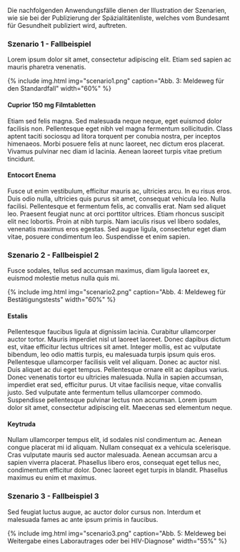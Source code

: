 Die nachfolgenden Anwendungsfälle dienen der Illustration der Szenarien, wie sie bei der Publizierung der Späzialitätenliste, welches vom Bundesamt für Gesundheit publiziert wird, auftreten. 

### Szenario 1 - Fallbeispiel
Lorem ipsum dolor sit amet, consectetur adipiscing elit. Etiam sed sapien ac mauris pharetra venenatis. 

{% include img.html img="scenario1.png" caption="Abb. 3: Meldeweg für den Standardfall" width="60%" %}

#### Cuprior 150 mg Filmtabletten
Etiam sed felis magna. Sed malesuada neque neque, eget euismod dolor facilisis non. Pellentesque eget nibh vel magna fermentum sollicitudin. Class aptent taciti sociosqu ad litora torquent per conubia nostra, per inceptos himenaeos. Morbi posuere felis at nunc laoreet, nec dictum eros placerat. Vivamus pulvinar nec diam id lacinia. Aenean laoreet turpis vitae pretium tincidunt. 

#### Entocort Enema
Fusce ut enim vestibulum, efficitur mauris ac, ultricies arcu. In eu risus eros. Duis odio nulla, ultricies quis purus sit amet, consequat vehicula leo. Nulla facilisi. Pellentesque et fermentum felis, ac convallis erat. Nam sed aliquet leo. Praesent feugiat nunc at orci porttitor ultrices. Etiam rhoncus suscipit elit nec lobortis. Proin at nibh turpis. Nam iaculis risus vel libero sodales, venenatis maximus eros egestas. Sed augue ligula, consectetur eget diam vitae, posuere condimentum leo. Suspendisse et enim sapien. 

### Szenario 2 - Fallbeispiel 2
Fusce sodales, tellus sed accumsan maximus, diam ligula laoreet ex, euismod molestie metus nulla quis mi.

{% include img.html img="scenario2.png" caption="Abb. 4: Meldeweg für Bestätigungstests" width="60%" %}

#### Estalis
Pellentesque faucibus ligula at dignissim lacinia. Curabitur ullamcorper auctor tortor. Mauris imperdiet nisl ut laoreet laoreet. Donec dapibus dictum est, vitae efficitur lectus ultrices sit amet. Integer mollis, est ac vulputate bibendum, leo odio mattis turpis, eu malesuada turpis ipsum quis eros. Pellentesque ullamcorper facilisis velit vel aliquam. Donec ac auctor nisl. Duis aliquet ac dui eget tempus. Pellentesque ornare elit ac dapibus varius. Donec venenatis tortor eu ultricies malesuada. Nulla in sapien accumsan, imperdiet erat sed, efficitur purus. Ut vitae facilisis neque, vitae convallis justo. Sed vulputate ante fermentum tellus ullamcorper commodo. Suspendisse pellentesque pulvinar lectus non accumsan. Lorem ipsum dolor sit amet, consectetur adipiscing elit. Maecenas sed elementum neque. 

#### Keytruda
Nullam ullamcorper tempus elit, id sodales nisl condimentum ac. Aenean congue placerat mi id aliquam. Nullam consequat ex a vehicula scelerisque. Cras vulputate mauris sed auctor malesuada. Aenean accumsan arcu a sapien viverra placerat. Phasellus libero eros, consequat eget tellus nec, condimentum efficitur dolor. Donec laoreet eget turpis in blandit. Phasellus maximus eu enim et maximus. 


### Szenario 3 - Fallbeispiel 3

Sed feugiat luctus augue, ac auctor dolor cursus non. Interdum et malesuada fames ac ante ipsum primis in faucibus.

{% include img.html img="scenario3.png" caption="Abb. 5: Meldeweg bei Weitergabe eines Laborautrages oder bei HIV-Diagnose" width="55%" %}